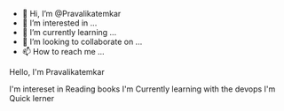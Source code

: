 - 👋 Hi, I’m @Pravalikatemkar
- 👀 I’m interested in ...
- 🌱 I’m currently learning ...
- 💞️ I’m looking to collaborate on ...
- 📫 How to reach me ...

<!---
Pravalikatemkar/Pravalikatemkar is a ✨ special ✨ repository because its `README.md` (this file) appears on your GitHub profile.
You can click the Preview link to take a look at your changes.
---> Hello, I'm Pravalikatemkar
I'm intereset in Reading books
I'm Currently learning with the devops
I'm Quick lerner


